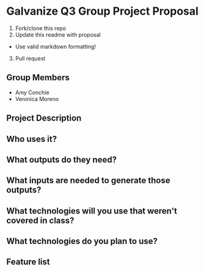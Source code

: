 # Galvanize Q3 Group Project Proposal

1. Fork/clone this repo
2. Update this readme with proposal
  * Use valid markdown formatting!
3. Pull request

## Group Members
+ Amy Conchie
+ Veronica Moreno

## Project Description


## Who uses it?


## What outputs do they need?


## What inputs are needed to generate those outputs?


## What technologies will you use that weren't covered in class?


## What technologies do you plan to use?


## Feature list
